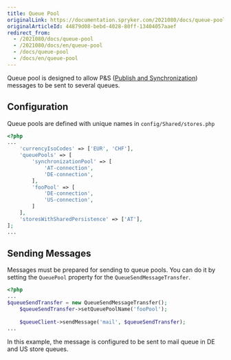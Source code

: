 ```yaml
---
title: Queue Pool
originalLink: https://documentation.spryker.com/2021080/docs/queue-pool
originalArticleId: 44879d08-bebd-4028-80ff-13404057aaef
redirect_from:
  - /2021080/docs/queue-pool
  - /2021080/docs/en/queue-pool
  - /docs/queue-pool
  - /docs/en/queue-pool
---
```


Queue pool is designed to allow P&S ([Publish and Synchronization](/docs/scos/dev/developer-guides/{{page.version}}/development-guide/back-end/data-manipulation/data-publishing/publish-and-synchronization.html)) messages to be sent to several queues.

## Configuration
Queue pools are defined with unique names in `config/Shared/stores.php`

```php
<?php
...
    'currencyIsoCodes' => ['EUR', 'CHF'],
    'queuePools' => [
        'synchronizationPool' => [
            'AT-connection',
            'DE-connection',
        ],
        'fooPool' => [
            'DE-connection',
            'US-connection',
        ]
    ],
    'storesWithSharedPersistence' => ['AT'],
];
...
```
## Sending Messages
Messages must be prepared for sending to queue pools. You can do it by setting the `QueuePool` property for the `QueueSendMessageTransfer`.
```php
<?php
...
$queueSendTransfer = new QueueSendMessageTransfer();
    $queueSendTransfer->setQueuePoolName('fooPool');
 
    $queueClient->sendMessage('mail', $queueSendTransfer);
...
```
In this example, the message is configured to be sent to mail queue in DE and US store queues.

<!--Last review date: Apr 25, 2019 by by Ehsan Zanjani, Andrii Tserkovnyi-->
